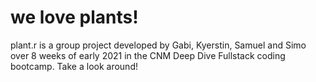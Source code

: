 # we love plants!

plant.r is a group project developed by Gabi, Kyerstin, Samuel and Simo over 8 weeks of early 2021 in the CNM Deep Dive Fullstack coding bootcamp.  Take a look around!